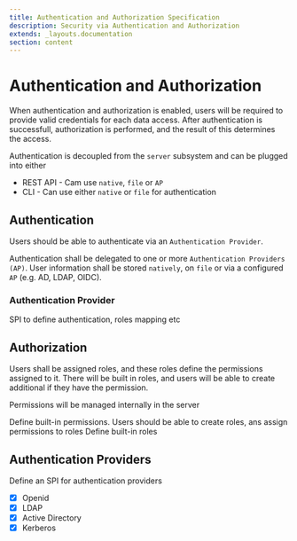 ```yaml
---
title: Authentication and Authorization Specification
description: Security via Authentication and Authorization
extends: _layouts.documentation
section: content
---
```


# Authentication and Authorization

When authentication and authorization is enabled, users will be required to provide valid credentials for
each data access. After authentication is successfull, authorization is performed, and the result of this
determines the access.

Authentication is decoupled from the `server` subsystem and can be plugged into either

- REST API - Cam use `native`, `file` or `AP`
- CLI      - Can use either `native` or `file` for authentication

## Authentication

Users should be able to authenticate via an `Authentication Provider`.

Authentication shall be delegated to one or more `Authentication Providers (AP)`. User information shall be
stored `natively`, on `file` or via a configured `AP` (e.g. AD, LDAP, OIDC).

### Authentication Provider

SPI to define authentication, roles mapping etc

## Authorization

Users shall be assigned roles, and these roles define the permissions assigned to it. There will be built in
roles, and users will be able to create additional if they have the permission.

Permissions will be managed internally in the server

Define built-in permissions. Users should be able to create roles, ans assign permissions to roles
Define built-in roles


## Authentication Providers

Define an SPI for authentication providers

-[x] Openid  
-[x] LDAP  
-[x] Active Directory  
-[x] Kerberos
